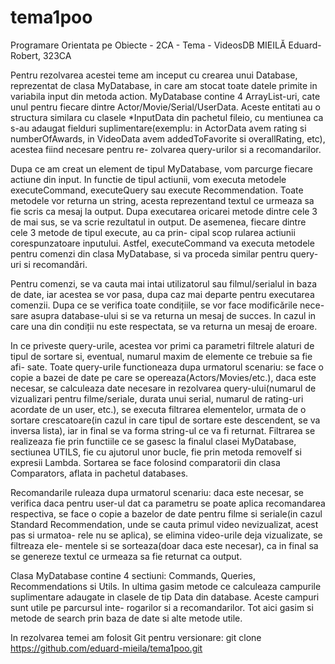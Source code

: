# tema1poo
Programare Orientata pe Obiecte - 2CA - Tema - VideosDB
MIEILĂ Eduard-Robert, 323CA

Pentru rezolvarea acestei teme am inceput cu crearea unui Database, reprezentat
de clasa MyDatabase, in care am stocat toate datele primite in variabila input
din metoda action. MyDatabase contine 4 ArrayList-uri, cate unul pentru fiecare
dintre Actor/Movie/Serial/UserData. Aceste entitati au o structura similara cu
clasele *InputData din pachetul fileio, cu mentiunea ca s-au adaugat fielduri
suplimentare(exemplu: in ActorData avem rating si numberOfAwards, in VideoData
avem addedToFavorite si overallRating, etc), acestea fiind necesare pentru re-
zolvarea query-urilor si a recomandarilor.

Dupa ce am creat un element de tipul MyDatabase, vom parcurge fiecare actiune
din input. In functie de tipul actiunii, vom executa metodele executeCommand,
executeQuery sau execute Recommendation. Toate metodele vor returna un string,
acesta reprezentand textul ce urmeaza sa fie scris ca mesaj la output. Dupa
executarea oricarei metode dintre cele 3 de mai sus, se va scrie rezultatul in
output. De asemenea, fiecare dintre cele 3 metode de tipul execute, au ca prin-
cipal scop rularea actiunii corespunzatoare inputului. Astfel, executeCommand
va executa metodele pentru comenzi din clasa MyDatabase, si va proceda similar
pentru query-uri si recomandări.

Pentru comenzi, se va cauta mai intai utilizatorul sau filmul/serialul in baza
de date, iar acestea se vor pasa, dupa caz mai departe pentru executarea
comenzii. Dupa ce se verifica toate condițiile, se vor face modificările nece-
sare asupra database-ului si se va returna un mesaj de succes. In cazul in care
una din condiții nu este respectata, se va returna un mesaj de eroare.

In ce priveste query-urile, acestea vor primi ca parametri filtrele alaturi de
tipul de sortare si, eventual, numarul maxim de elemente ce trebuie sa fie afi-
sate. Toate query-urile functioneaza dupa urmatorul scenariu: se face o copie
a bazei de date pe care se opereaza(Actors/Movies/etc.), daca este necesar, se
calculeaza date necesare in rezolvarea query-ului(numarul de vizualizari pentru
filme/seriale, durata unui serial, numarul de rating-uri acordate de un user,
etc.), se executa filtrarea elementelor, urmata de o sortare crescatoare(in
cazul in care tipul de sortare este descendent, se va inversa lista), iar in
final se va forma string-ul ce va fi returnat.
Filtrarea se realizeaza fie prin functiile ce se gasesc la finalul clasei
MyDatabase, sectiunea UTILS, fie cu ajutorul unor bucle, fie prin metoda
removeIf si expresii Lambda. Sortarea se face folosind comparatorii din clasa
Comparators, aflata in pachetul databases.

Recomandarile ruleaza dupa urmatorul scenariu: daca este necesar, se verifica
daca pentru user-ul dat ca parametru se poate aplica recomandarea respectiva,
se face o copie a bazelor de date pentru filme si seriale(in cazul Standard
Recommendation, unde se cauta primul video nevizualizat, acest pas si urmatoa-
rele nu se aplica), se elimina video-urile deja vizualizate, se filtreaza ele-
mentele si se sorteaza(doar daca este necesar), ca in final sa se genereze
textul ce urmeaza sa fie returnat ca output.

Clasa MyDatabase contine 4 sectiuni: Commands, Queries, Recommendations si
Utils. In ultima gasim metode ce calculeaza campurile suplimentare adaugate in
clasele de tip Data din database. Aceste campuri sunt utile pe parcursul inte-
rogarilor si a recomandarilor. Tot aici gasim si metode de search prin baza de
date si alte metode utile.

In rezolvarea temei am folosit Git pentru versionare:
git clone https://github.com/eduard-mieila/tema1poo.git



